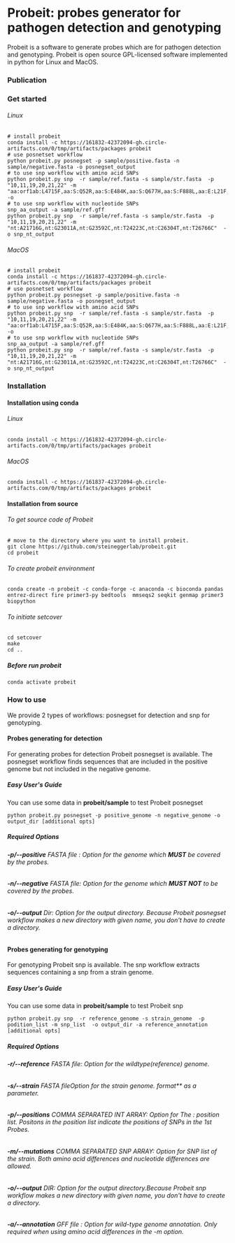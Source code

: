 # Probeit: probes generator for pathogen detection and genotyping
Probeit is a software to generate probes which are for pathogen detection and genotyping. Probeit is open source GPL-licensed software implemented in python for Linux and MacOS.



### Publication


### Get started
###### Linux
```
# install probeit
conda install -c https://161832-42372094-gh.circle-artifacts.com/0/tmp/artifacts/packages probeit
# use posnetset workflow
python probeit.py posnegset -p sample/positive.fasta -n sample/negative.fasta -o posnegset_output
# to use snp workflow with amino acid SNPs
python probeit.py snp  -r sample/ref.fasta -s sample/str.fasta  -p "10,11,19,20,21,22" -m "aa:orf1ab:L4715F,aa:S:Q52R,aa:S:E484K,aa:S:Q677H,aa:S:F888L,aa:E:L21F,aa:M:I82T"  -o 
# to use snp workflow with nucleotide SNPs
snp_aa_output -a sample/ref.gff
python probeit.py snp  -r sample/ref.fasta -s sample/str.fasta  -p "10,11,19,20,21,22" -m "nt:A21716G,nt:G23011A,nt:G23592C,nt:T24223C,nt:C26304T,nt:T26766C"  -o snp_nt_output
```
###### MacOS
```
# install probeit
conda install -c https://161837-42372094-gh.circle-artifacts.com/0/tmp/artifacts/packages probeit
# use posnetset workflow
python probeit.py posnegset -p sample/positive.fasta -n sample/negative.fasta -o posnegset_output
# to use snp workflow with amino acid SNPs
python probeit.py snp  -r sample/ref.fasta -s sample/str.fasta  -p "10,11,19,20,21,22" -m "aa:orf1ab:L4715F,aa:S:Q52R,aa:S:E484K,aa:S:Q677H,aa:S:F888L,aa:E:L21F,aa:M:I82T"  -o 
# to use snp workflow with nucleotide SNPs
snp_aa_output -a sample/ref.gff
python probeit.py snp  -r sample/ref.fasta -s sample/str.fasta  -p "10,11,19,20,21,22" -m "nt:A21716G,nt:G23011A,nt:G23592C,nt:T24223C,nt:C26304T,nt:T26766C"  -o snp_nt_output
```


### Installation
#### Installation using conda
###### Linux
```
conda install -c https://161832-42372094-gh.circle-artifacts.com/0/tmp/artifacts/packages probeit
```
###### MacOS
```
conda install -c https://161837-42372094-gh.circle-artifacts.com/0/tmp/artifacts/packages probeit
```
#### Installation from source
###### To get source code of Probeit
```
# move to the directory where you want to install probeit.
git clone https://github.com/steineggerlab/probeit.git
cd probeit
```
###### To create probeit environment
```
conda create -n probeit -c conda-forge -c anaconda -c bioconda pandas entrez-direct fire primer3-py bedtools  mmseqs2 seqkit genmap primer3 biopython
```
###### To initiate setcover
```
cd setcover
make
cd ..
```
##### Before run probeit 
```
conda activate probeit  
```


### How to use
We provide 2 types of workflows: posnegset for detection and snp for genotyping.
#### **Probes generating for detection**
For generating probes for detection Probeit posnegset is available. The posnegset  workflow finds sequences that are included in the positive genome but not included in the negative genome.
##### Easy User's Guide
You can use some data in **probeit/sample** to test Probeit posnegset
```
python probeit.py posnegset -p positive_genome -n negative_genome -o output_dir [additional opts]
```
##### Required Options
###### **-p/--positive** FASTA file : Option for the genome which **MUST** be covered by the probes.
###### **-n/--negative** FASTA file: Option for the genome which **MUST NOT** to be covered by the probes. 
###### **-o/--output** Dir: Option for the output directory. Because Probeit posnegset workflow makes a new directory with given name, you don't have to create a directory. 

#### **Probes generating for genotyping** 
For genotyping Probeit snp is available. The snp workflow extracts sequences containing a snp from a strain genome.
##### Easy User's Guide
You can use some data in **probeit/sample** to test Probeit snp
```
python probeit.py snp  -r reference_genome -s strain_genome  -p podition_list -m snp_list  -o output_dir -a reference_annotation [additional opts]
```

##### Required Options
###### **-r/--reference** FASTA file: Option for the wildtype(reference) genome. 
###### **-s/--strain** FASTA fileOption for the strain genome.  format** as a parameter.
###### **-p/--positions** COMMA SEPARATED INT ARRAY: Option for The : position list. Positons in the position list indicate the positions of SNPs in the 1st Probes.  
###### **-m/--mutations** COMMA SEPARATED SNP ARRAY: Option for SNP list of the strain. Both amino acid differences and nucleotide differences are allowed. 
###### **-o/--output** DIR: Option for the output directory.Because Probeit snp workflow makes a new directory with given name, you don't have to create a directory. 
###### **-a/--annotation** GFF file : Option for wild-type genome annotation. Only required when using amino acid differences in the -m option.
